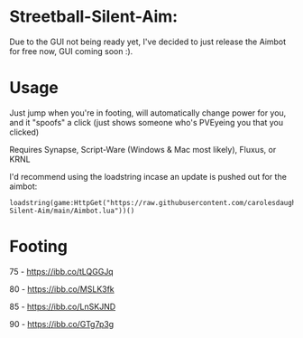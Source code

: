# Streetball-Silent-Aim:

Due to the GUI not being ready yet, I've decided to just release the Aimbot for free now, GUI coming soon :).

# Usage

Just jump when you're in footing, will automatically change power for you, and it "spoofs" a click (just shows someone who's PVEyeing you that you clicked)

Requires Synapse, Script-Ware (Windows & Mac most likely), Fluxus, or KRNL

I'd recommend using the loadstring incase an update is pushed out for the aimbot:
```
loadstring(game:HttpGet("https://raw.githubusercontent.com/carolesdaughter/Streetball-Silent-Aim/main/Aimbot.lua"))()
```

# Footing

75 - https://ibb.co/tLQGGJq

80 - https://ibb.co/MSLK3fk

85 - https://ibb.co/LnSKJND

90 - https://ibb.co/GTg7p3g
